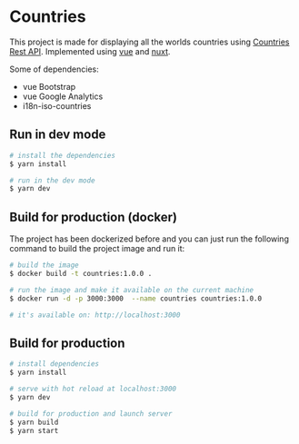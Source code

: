 # Countries

This project is made for displaying all the worlds countries using [Countries Rest API](https://restcountries.eu). Implemented using [vue](https://vuejs.org) and [nuxt](https://nuxtjs.org).

Some of dependencies:
- vue Bootstrap
- vue Google Analytics
- i18n-iso-countries

## Run in dev mode
```bash
# install the dependencies
$ yarn install

# run in the dev mode
$ yarn dev
```

## Build for production (docker)
The project has been dockerized before and you can just run the following command to build the project image and run it:

```bash
# build the image
$ docker build -t countries:1.0.0 .

# run the image and make it available on the current machine
$ docker run -d -p 3000:3000  --name countries countries:1.0.0

# it's available on: http://localhost:3000
```
 
## Build for production

```bash
# install dependencies
$ yarn install

# serve with hot reload at localhost:3000
$ yarn dev

# build for production and launch server
$ yarn build
$ yarn start
```
